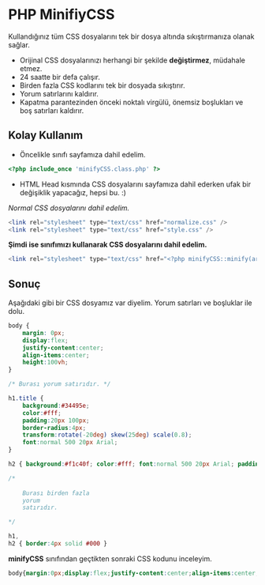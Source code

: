 # PHP MinifiyCSS

Kullandığınız tüm CSS dosyalarını tek bir dosya altında sıkıştırmanıza olanak sağlar.

* Orijinal CSS dosyalarınızı herhangi bir şekilde **değiştirmez**, müdahale etmez.
* 24 saatte bir defa çalışır.
* Birden fazla CSS kodlarını tek bir dosyada sıkıştırır.
* Yorum satırlarını kaldırır.
* Kapatma parantezinden önceki noktalı virgülü, önemsiz boşlukları ve boş satırları kaldırır.

## Kolay Kullanım

* Öncelikle sınıfı sayfamıza dahil edelim.
```php
<?php include_once 'minifyCSS.class.php' ?>
```

* HTML Head kısmında CSS dosyalarını sayfamıza dahil ederken ufak bir değişiklik yapacağız, hepsi bu. :)

*Normal CSS dosyalarını dahil edelim.*

```php
<link rel="stylesheet" type="text/css" href="normalize.css" />
<link rel="stylesheet" type="text/css" href="style.css" />
```

**Şimdi ise sınıfımızı kullanarak CSS dosyalarını dahil edelim.**

```php
<link rel="stylesheet" type="text/css" href="<?php minifyCSS::minify(array('normalize.css', 'style.css')) ?>" />
```

## Sonuç

Aşağıdaki gibi bir CSS dosyamız var diyelim. Yorum satırları ve boşluklar ile dolu.

```css
body {
	margin: 0px;
	display:flex;
	justify-content:center;
	align-items:center;
	height:100vh;
}

/* Burası yorum satırıdır. */

h1.title {
	background:#34495e;
	color:#fff;
	padding:20px 100px;
	border-radius:4px;
	transform:rotate(-20deg) skew(25deg) scale(0.8);
	font:normal 500 20px Arial;
}

h2 { background:#f1c40f; color:#fff; font:normal 500 20px Arial; padding:20px; border-radius:4px }

/*
	
	Burası birden fazla
	yorum
	satırıdır.

*/

h1,
h2 { border:4px solid #000 }
```

**minifyCSS** sınıfından geçtikten sonraki CSS kodunu inceleyim.

```css
body{margin:0px;display:flex;justify-content:center;align-items:center;height:100vh}h1.title{background:#34495e;color:#fff;padding:20px 100px;border-radius:4px;transform:rotate(-20deg) skew(25deg) scale(0.8);font:normal 500 20px Arial}h2{background:#f1c40f;color:#fff;font:normal 500 20px Arial;padding:20px;border-radius:4px}h1,h2{border:4px solid #000}
```
